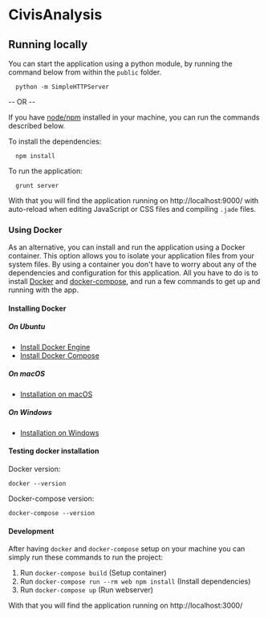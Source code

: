 CivisAnalysis
=============

## Running locally

You can start the application using a python module, by running the command below from within the `public` folder.
```console
  python -m SimpleHTTPServer
```

-- OR --

If you have [node/npm](https://nodejs.org/en/) installed in your machine, you can run the commands described below.

To install the dependencies:
```console
  npm install
```
To run the application:
```console
  grunt server
```
With that you will find the application running on http://localhost:9000/ with auto-reload when editing JavaScript or CSS files and compiling `.jade` files.

### Using Docker
As an alternative, you can install and run the application using a Docker container. This option allows you to isolate your application files from your system files. By using a container you don't have to worry about any of the dependencies and configuration for this application. All you have to do is to install [Docker](https://www.docker.com/) and [docker-compose](https://docs.docker.com/compose/), and run a few commands to get up and running with the app.

#### Installing Docker

##### On Ubuntu
- [Install Docker Engine](https://docs.docker.com/engine/installation/linux/ubuntulinux/)
- [Install Docker Compose](https://docs.docker.com/compose/install/)

##### On macOS
- [Installation on macOS](https://docs.docker.com/engine/installation/mac/)

##### On Windows
- [Installation on Windows](https://docs.docker.com/engine/installation/windows/)

#### Testing docker installation
Docker version:
```console
docker --version
```
Docker-compose version:
```console
docker-compose --version
```

#### Development
After having  `docker` and `docker-compose` setup on your machine you can simply run these commands to run the project:

1. Run `docker-compose build` (Setup container)
2. Run `docker-compose run --rm web npm install` (Install dependencies)
3. Run `docker-compose up` (Run webserver)

With that you will find the application running on http://localhost:3000/
